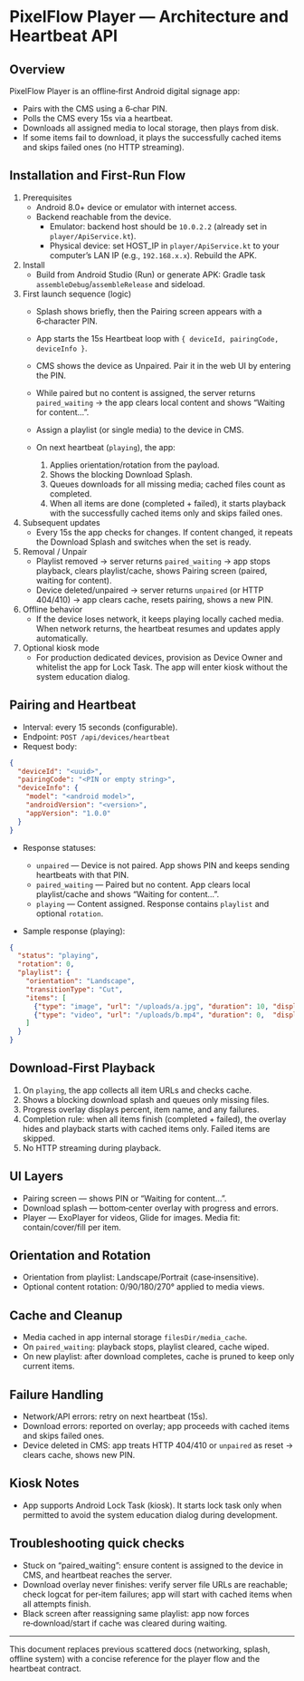 # PixelFlow Player — Architecture and Heartbeat API

## Overview
PixelFlow Player is an offline‑first Android digital signage app:
- Pairs with the CMS using a 6‑char PIN.
- Polls the CMS every 15s via a heartbeat.
- Downloads all assigned media to local storage, then plays from disk.
- If some items fail to download, it plays the successfully cached items and skips failed ones (no HTTP streaming).

## Installation and First‑Run Flow
1) Prerequisites
   - Android 8.0+ device or emulator with internet access.
   - Backend reachable from the device.
     - Emulator: backend host should be `10.0.2.2` (already set in `player/ApiService.kt`).
     - Physical device: set HOST_IP in `player/ApiService.kt` to your computer’s LAN IP (e.g., `192.168.x.x`). Rebuild the APK.
2) Install
   - Build from Android Studio (Run) or generate APK: Gradle task `assembleDebug`/`assembleRelease` and sideload.
3) First launch sequence (logic)
   - Splash shows briefly, then the Pairing screen appears with a 6‑character PIN.
   - App starts the 15s Heartbeat loop with `{ deviceId, pairingCode, deviceInfo }`.
   - CMS shows the device as Unpaired. Pair it in the web UI by entering the PIN.
   - While paired but no content is assigned, the server returns `paired_waiting` → the app clears local content and shows “Waiting for content…”.

   - Assign a playlist (or single media) to the device in CMS.
   - On next heartbeat (`playing`), the app:
     1. Applies orientation/rotation from the payload.
     2. Shows the blocking Download Splash.
     3. Queues downloads for all missing media; cached files count as completed.
     4. When all items are done (completed + failed), it starts playback with the successfully cached items only and skips failed ones.
4) Subsequent updates
   - Every 15s the app checks for changes. If content changed, it repeats the Download Splash and switches when the set is ready.
5) Removal / Unpair
   - Playlist removed → server returns `paired_waiting` → app stops playback, clears playlist/cache, shows Pairing screen (paired, waiting for content).
   - Device deleted/unpaired → server returns `unpaired` (or HTTP 404/410) → app clears cache, resets pairing, shows a new PIN.
6) Offline behavior
   - If the device loses network, it keeps playing locally cached media. When network returns, the heartbeat resumes and updates apply automatically.
7) Optional kiosk mode
   - For production dedicated devices, provision as Device Owner and whitelist the app for Lock Task. The app will enter kiosk without the system education dialog.

## Pairing and Heartbeat
- Interval: every 15 seconds (configurable).
- Endpoint: `POST /api/devices/heartbeat`
- Request body:
```json
{
  "deviceId": "<uuid>",
  "pairingCode": "<PIN or empty string>",
  "deviceInfo": {
    "model": "<android model>",
    "androidVersion": "<version>",
    "appVersion": "1.0.0"
  }
}
```
- Response statuses:
  - `unpaired` — Device is not paired. App shows PIN and keeps sending heartbeats with that PIN.
  - `paired_waiting` — Paired but no content. App clears local playlist/cache and shows “Waiting for content…”. 
  - `playing` — Content assigned. Response contains `playlist` and optional `rotation`.

- Sample response (playing):
```json
{
  "status": "playing",
  "rotation": 0,
  "playlist": {
    "orientation": "Landscape",
    "transitionType": "Cut",
    "items": [
      {"type": "image", "url": "/uploads/a.jpg", "duration": 10, "displayMode": "contain"},
      {"type": "video", "url": "/uploads/b.mp4", "duration": 0,  "displayMode": "cover"}
    ]
  }
}
```

## Download‑First Playback
1) On `playing`, the app collects all item URLs and checks cache.
2) Shows a blocking download splash and queues only missing files.
3) Progress overlay displays percent, item name, and any failures.
4) Completion rule: when all items finish (completed + failed), the overlay hides and playback starts with cached items only. Failed items are skipped.
5) No HTTP streaming during playback.

## UI Layers
- Pairing screen — shows PIN or “Waiting for content…”. 
- Download splash — bottom‑center overlay with progress and errors.
- Player — ExoPlayer for videos, Glide for images. Media fit: contain/cover/fill per item.

## Orientation and Rotation
- Orientation from playlist: Landscape/Portrait (case‑insensitive).
- Optional content rotation: 0/90/180/270° applied to media views.

## Cache and Cleanup
- Media cached in app internal storage `filesDir/media_cache`.
- On `paired_waiting`: playback stops, playlist cleared, cache wiped.
- On new playlist: after download completes, cache is pruned to keep only current items.

## Failure Handling
- Network/API errors: retry on next heartbeat (15s).
- Download errors: reported on overlay; app proceeds with cached items and skips failed ones.
- Device deleted in CMS: app treats HTTP 404/410 or `unpaired` as reset → clears cache, shows new PIN.

## Kiosk Notes
- App supports Android Lock Task (kiosk). It starts lock task only when permitted to avoid the system education dialog during development.

## Troubleshooting quick checks
- Stuck on “paired_waiting”: ensure content is assigned to the device in CMS, and heartbeat reaches the server.
- Download overlay never finishes: verify server file URLs are reachable; check logcat for per‑item failures; app will start with cached items when all attempts finish.
- Black screen after reassigning same playlist: app now forces re‑download/start if cache was cleared during waiting.

---
This document replaces previous scattered docs (networking, splash, offline system) with a concise reference for the player flow and the heartbeat contract.